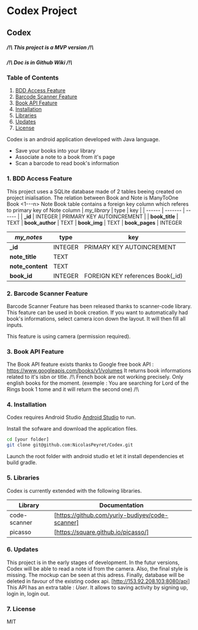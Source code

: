 # Codex Project
## Codex
#####  /!\ This project is a MVP version /!\
#####  /!\ Doc is in Github Wiki /!\

### Table of Contents
1. [BDD Access Feature](#BDDAccessFeature)
2. [Barcode Scanner Feature](#BarcodeScannerFeature)
3. [Book API Feature](#BookAPIFeature)
4. [Installation](#Installation)
5. [Libraries](#Libraries)
6. [Updates](#Updates)
7. [License](#License)


Codex is an android application developed with Java language.
- Save your books into your library
- Associate a note to a book from it's page
- Scan a barcode to read book's information

### 1. BDD Access Feature <a name="BDDAccessFeature"></a>

This project uses a SQLite database made of 2 tables beeing created on project inialisation.
The relation between Book and Note is ManyToOne
Book <1---n> Note
Book table contains a foreign key column which referes to primary key of Note column
| *my_library* | type | key |
| ------ | ------- | ------ |
| **_id** | INTEGER | PRIMARY KEY AUTOINCREMENT |
| **book_title**  | TEXT
| **book_author** | TEXT
| **book_img** | TEXT
| **book_pages** | INTEGER

| *my_notes* | type | key |
| ------ | ------- | ------ |
| **_id** |INTEGER|PRIMARY KEY AUTOINCREMENT
| **note_title**  | TEXT
| **note_content**  |TEXT
| **book_id**  |INTEGER|FOREIGN KEY references Book(_id)


### 2. Barcode Scanner Feature <a name="BarcodeScannerFeature"></a>

Barcode Scanner Feature has been released thanks to scanner-code library. This feature can be used in book creation.
If you want to automatically had book's informations, select camera icon down the layout.
It will then fill all inputs.

This feature is using camera (permission required).

### 3. Book API Feature <a name="BookAPIFeature"></a>

The Book API feature exists thanks to Google free book API :
https://www.googleapis.com/books/v1/volumes
It returns book informations related to it's isbn or title.
/!\ French book are not working precisely. Only english books for the moment.
(exemple : You are searching for Lord of the Rings book 1 tome and it will return the second one) /!\

### 4. Installation <a name="Installation"></a>

Codex requires Android Studio [Android Studio](https://developer.android.com/studio) to run.

Install the sofware and download the application files.

```sh
cd [your folder]
git clone git@github.com:NicolasPeyret/Codex.git
```

Launch the root folder with android studio et let it install dependencies et build gradle.

### 5. Libraries <a name="Libraries"></a>

Codex is currently extended with the following libraries.

| Library | Documentation |
| ------ | ------ |
| code-scanner | [https://github.com/yuriy-budiyev/code-scanner] |
| picasso | [https://square.github.io/picasso/] |

### 6. Updates <a name="Updates"></a>

This project is in the early stages of development.
In the futur versions, Codex will be able to read a note id from the camera.
Also, the final style is missing. The mockup can be seen at this adress.
Finally, database will be deleted in favour of the existing codex api.
[http://153.92.208.103:8080/api]
This API has an extra table : *User*.
It allows to saving activity by signing up, login in, login out.


### 7. License <a name="License"></a>

MIT

